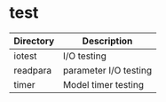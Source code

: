 # test

|Directory        | Description |
|------|----|
|iotest| I/O testing|
|readpara| parameter I/O testing|
|timer|Model timer testing|
